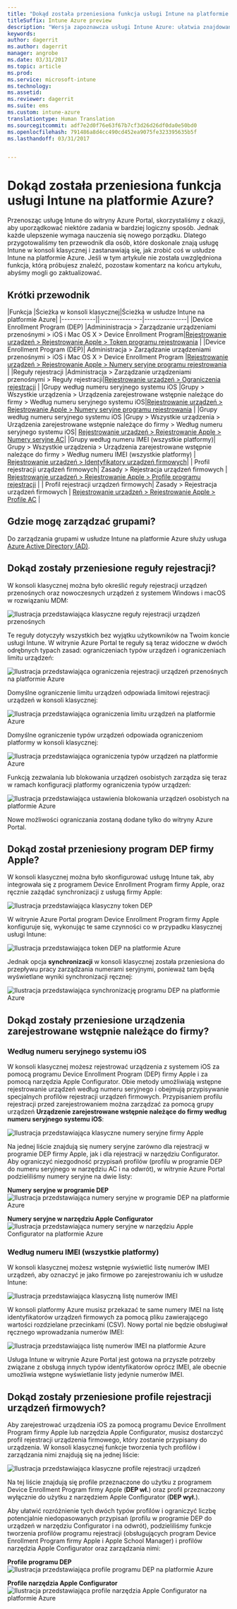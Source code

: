 ```yaml
---
title: "Dokąd została przeniesiona funkcja usługi Intune na platformie Azure?"
titleSuffix: Intune Azure preview
description: "Wersja zapoznawcza usługi Intune Azure: ułatwia znajdowanie funkcji usługi Intune w konsoli platformy Azure."
keywords: 
author: dagerrit
ms.author: dagerrit
manager: angrobe
ms.date: 03/31/2017
ms.topic: article
ms.prod: 
ms.service: microsoft-intune
ms.technology: 
ms.assetid: 
ms.reviewer: dagerrit
ms.suite: ems
ms.custom: intune-azure
translationtype: Human Translation
ms.sourcegitcommit: adf7e2d0f76e63f67b7cf3d26d26df0da0e50bd0
ms.openlocfilehash: 791486a8d4cc490cd452ea9075fe323395635b5f
ms.lasthandoff: 03/31/2017


---
```

# <a name="where-did-my-intune-feature-go-in-azure"></a>Dokąd została przeniesiona funkcja usługi Intune na platformie Azure?
Przenosząc usługę Intune do witryny Azure Portal, skorzystaliśmy z okazji, aby uporządkować niektóre zadania w bardziej logiczny sposób. Jednak każde ulepszenie wymaga nauczenia się nowego porządku. Dlatego przygotowaliśmy ten przewodnik dla osób, które doskonale znają usługę Intune w konsoli klasycznej i zastanawiają się, jak zrobić coś w usłudze Intune na platformie Azure. Jeśli w tym artykule nie została uwzględniona funkcja, którą próbujesz znaleźć, pozostaw komentarz na końcu artykułu, abyśmy mogli go zaktualizować.
## <a name="quick-reference-guide"></a>Krótki przewodnik
|Funkcja |Ścieżka w konsoli klasycznej|Ścieżka w usłudze Intune na platformie Azure| |------------||---------------|---------------|
|Device Enrollment Program (DEP) |Admininistracja > Zarządzanie urządzeniami przenośnymi > iOS i Mac OS X > Device Enrollment Program|[Rejestrowanie urządzeń > Rejestrowanie Apple > Token programu rejestrowania](#where-did-apple-dep-go) |
|Device Enrollment Program (DEP)| Administracja > Zarządzanie urządzeniami przenośnymi > iOS i Mac OS X > Device Enrollment Program |[Rejestrowanie urządzeń > Rejestrowanie Apple > Numery seryjne programu rejestrowania](#where-did-apple-dep-go) |
|Reguły rejestracji |Administracja > Zarządzanie urządzeniami przenośnymi > Reguły rejestracji|[Rejestrowanie urządzeń > Ograniczenia rejestracji](#where-did-enrollment-rules-go) |
|Grupy według numeru seryjnego systemu iOS |Grupy > Wszystkie urządzenia > Urządzenia zarejestrowane wstępnie należące do firmy > Według numeru seryjnego systemu iOS|[Rejestrowanie urządzeń > Rejestrowanie Apple > Numery seryjne programu rejestrowania](#where-did-corporate-pre-enrolled-devices-go) |
|Grupy według numeru seryjnego systemu iOS |Grupy > Wszystkie urządzenia > Urządzenia zarejestrowane wstępnie należące do firmy > Według numeru seryjnego systemu iOS| [Rejestrowanie urządzeń > Rejestrowanie Apple > Numery seryjne AC](#where-did-corporate-pre-enrolled-devices-go)|
|Grupy według numeru IMEI (wszystkie platformy)| Grupy > Wszystkie urządzenia > Urządzenia zarejestrowane wstępnie należące do firmy > Według numeru IMEI (wszystkie platformy) | [Rejestrowanie urządzeń > Identyfikatory urządzeń firmowych](#by-imei-all-platforms)|
| Profil rejestracji urządzeń firmowych| Zasady > Rejestracja urządzeń firmowych | [Rejestrowanie urządzeń > Rejestrowanie Apple > Profile programu rejestracji](#where-did-corporate-pre-enrolled-devices-go) |
| Profil rejestracji urządzeń firmowych| Zasady > Rejestracja urządzeń firmowych | [Rejestrowanie urządzeń > Rejestrowanie Apple > Profile AC](#where-did-corporate-pre-enrolled-devices-go) |


## <a name="where-do-i-manage-groups"></a>Gdzie mogę zarządzać grupami?
Do zarządzania grupami w usłudze Intune na platformie Azure służy usługa [Azure Active Directory (AD)](https://docs.microsoft.com/azure/active-directory/active-directory-groups-create-azure-portal).

## <a name="where-did-enrollment-rules-go"></a>Dokąd zostały przeniesione reguły rejestracji?
W konsoli klasycznej można było określić reguły rejestracji urządzeń przenośnych oraz nowoczesnych urządzeń z systemem Windows i macOS w rozwiązaniu MDM:

![Ilustracja przedstawiająca klasyczne reguły rejestracji urządzeń przenośnych](./media/ui-changes/01-classic-rules.png)

Te reguły dotyczyły wszystkich bez wyjątku użytkowników na Twoim koncie usługi Intune. W witrynie Azure Portal te reguły są teraz widoczne w dwóch odrębnych typach zasad: ograniczeniach typów urządzeń i ograniczeniach limitu urządzeń:

![Ilustracja przedstawiająca ograniczenia rejestracji urządzeń przenośnych na platformie Azure](./media/ui-changes/02-azure-enroll-restrictions.png)

Domyślne ograniczenie limitu urządzeń odpowiada limitowi rejestracji urządzeń w konsoli klasycznej:

![Ilustracja przedstawiająca ograniczenia limitu urządzeń na platformie Azure](./media/ui-changes/03-azure-device-limit.png)

Domyślne ograniczenie typów urządzeń odpowiada ograniczeniom platformy w konsoli klasycznej:

![Ilustracja przedstawiająca ograniczenia typów urządzeń na platformie Azure](./media/ui-changes/04-azure-platform-restrictions.png)

Funkcją zezwalania lub blokowania urządzeń osobistych zarządza się teraz w ramach konfiguracji platformy ograniczenia typów urządzeń:

![Ilustracja przedstawiająca ustawienia blokowania urządzeń osobistych na platformie Azure](./media/ui-changes/05-azure-personal-block.png)

Nowe możliwości ograniczania zostaną dodane tylko do witryny Azure Portal.

## <a name="where-did-apple-dep-go"></a>Dokąd został przeniesiony program DEP firmy Apple?
W konsoli klasycznej można było skonfigurować usługę Intune tak, aby integrowała się z programem Device Enrollment Program firmy Apple, oraz ręcznie zażądać synchronizacji z usługą firmy Apple:

![Ilustracja przedstawiająca klasyczny token DEP](./media/ui-changes/06-classic-dep-token.png)

W witrynie Azure Portal program Device Enrollment Program firmy Apple konfiguruje się, wykonując te same czynności co w przypadku klasycznej usługi Intune:

![Ilustracja przedstawiająca token DEP na platformie Azure](./media/ui-changes/07-azure-dep-token.png)

Jednak opcja **synchronizacji** w konsoli klasycznej została przeniesiona do przepływu pracy zarządzania numerami seryjnymi, ponieważ tam będą wyświetlane wyniki synchronizacji ręcznej:

![Ilustracja przedstawiająca synchronizację programu DEP na platformie Azure](./media/ui-changes/08-azure-dep-sync.png)

## <a name="where-did-corporate-pre-enrolled-devices-go"></a>Dokąd zostały przeniesione urządzenia zarejestrowane wstępnie należące do firmy?
### <a name="by-ios-serial-number"></a>Według numeru seryjnego systemu iOS
W konsoli klasycznej możesz rejestrować urządzenia z systemem iOS za pomocą programu Device Enrollment Program (DEP) firmy Apple i za pomocą narzędzia Apple Configurator. Obie metody umożliwiają wstępne rejestrowanie urządzeń według numeru seryjnego i obejmują przypisywanie specjalnych profilów rejestracji urządzeń firmowych. Przypisaniem profilu rejestracji przed zarejestrowaniem można zarządzać za pomocą grupy urządzeń **Urządzenie zarejestrowane wstępnie należące do firmy według numeru seryjnego systemu iOS**:

![Ilustracja przedstawiająca klasyczne numery seryjne firmy Apple](./media/ui-changes/09-classic-apple-serials.png)

Na jednej liście znajdują się numery seryjne zarówno dla rejestracji w programie DEP firmy Apple, jak i dla rejestracji w narzędziu Configurator. Aby ograniczyć niezgodność przypisań profilów (profilu w programie DEP do numeru seryjnego w narzędziu AC i na odwrót), w witrynie Azure Portal podzieliliśmy numery seryjne na dwie listy:

**Numery seryjne w programie DEP**
![Ilustracja przedstawiająca numery seryjne w programie DEP na platformie Azure](./media/ui-changes/10-azure-dep-serials.png)

**Numery seryjne w narzędziu Apple Configurator**
![Ilustracja przedstawiająca numery seryjne w narzędziu Apple Configurator na platformie Azure](./media/ui-changes/11-azure-ac-serials.png)

### <a name="by-imei-all-platforms"></a>Według numeru IMEI (wszystkie platformy)

W konsoli klasycznej możesz wstępnie wyświetlić listę numerów IMEI urządzeń, aby oznaczyć je jako firmowe po zarejestrowaniu ich w usłudze Intune:

![Ilustracja przedstawiająca klasyczną listę numerów IMEI](./media/ui-changes/12-classic-corp-imei.png)

W konsoli platformy Azure musisz przekazać te same numery IMEI na listę identyfikatorów urządzeń firmowych za pomocą pliku zawierającego wartości rozdzielane przecinkami (CSV). Nowy portal nie będzie obsługiwał ręcznego wprowadzania numerów IMEI:

![Ilustracja przedstawiająca listę numerów IMEI na platformie Azure](./media/ui-changes/13-azure-corp-imei.png)

Usługa Intune w witrynie Azure Portal jest gotowa na przyszłe potrzeby związane z obsługą innych typów identyfikatorów oprócz IMEI, ale obecnie umożliwia wstępne wyświetlanie listy jedynie numerów IMEI.

## <a name="where-did-corporate-device-enrollment-profiles-go"></a>Dokąd zostały przeniesione profile rejestracji urządzeń firmowych?
Aby zarejestrować urządzenia iOS za pomocą programu Device Enrollment Program firmy Apple lub narzędzia Apple Configurator, musisz dostarczyć profil rejestracji urządzenia firmowego, który zostanie przypisany do urządzenia. W konsoli klasycznej funkcje tworzenia tych profilów i zarządzania nimi znajdują się na jednej liście:

![Ilustracja przedstawiająca klasyczne profile rejestracji urządzeń](./media/ui-changes/14-classic-corp-profiles.png)

Na tej liście znajdują się profile przeznaczone do użytku z programem Device Enrollment Program firmy Apple (**DEP wł.**) oraz profil przeznaczony wyłącznie do użytku z narzędziem Apple Configurator (**DEP wył.**).

Aby ułatwić rozróżnienie tych dwóch typów profilów i ograniczyć liczbę potencjalnie niedopasowanych przypisań (profilu w programie DEP do urządzeń w narzędziu Configurator i na odwrót), podzieliliśmy funkcje tworzenia profilów programu rejestracji (obsługujących program Device Enrollment Program firmy Apple i Apple School Manager) i profilów narzędzia Apple Configurator oraz zarządzania nimi:

**Profile programu DEP**
![Ilustracja przedstawiająca profile programu DEP na platformie Azure](./media/ui-changes/15-azure-dep-profiles.png)

**Profile narzędzia Apple Configurator**
![Ilustracja przedstawiająca profile narzędzia Apple Configurator na platformie Azure](./media/ui-changes/16-azure-ac-profiles.png)

